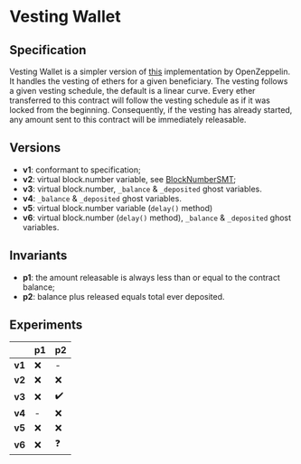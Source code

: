 # Vesting Wallet

## Specification
Vesting Wallet is a simpler version of
[this](https://github.com/OpenZeppelin/openzeppelin-contracts/blob/master/contracts/finance/VestingWallet.sol)
implementation by OpenZeppelin. It handles the vesting of ethers for a given
beneficiary. The vesting follows a given vesting schedule, the default is a
linear curve. Every ether transferred to this contract will follow the vesting
schedule as if it was locked from the beginning. Consequently, if the vesting
has already started, any amount sent to this contract will be immediately
releasable.

## Versions
- **v1**: conformant to specification;
- **v2**: virtual block.number variable, see
  [BlockNumberSMT](../../smtCheckerNotes/block_number/);
- **v3**: virtual block.number, `_balance` & `_deposited` ghost variables.
- **v4**: `_balance` & `_deposited` ghost variables.
- **v5**: virtual block.number variable (`delay()` method)
- **v6**: virtual block.number (`delay()` method), `_balance` & `_deposited` ghost variables.

## Invariants
- **p1**: the amount releasable is always less than or equal to the contract
  balance;
- **p2**: balance plus released equals total ever deposited.

## Experiments

|      | p1                 | p2                    |
| ---- | ------------------ | --------------------- |
|**v1**| :x:                | -                     |
|**v2**| :x:                | :x:                   |
|**v3**| :x:                | :heavy_check_mark:    |
|**v4**| -                  | :x:                   |
|**v5**| :x:                | :x:                   |
|**v6**| :x:                | :question:            |
